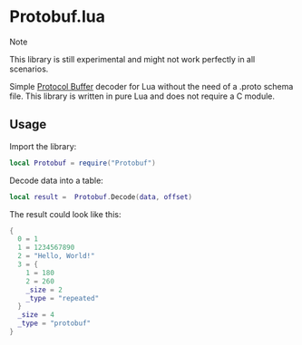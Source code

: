 # Protobuf.lua

> [!NOTE]  
> This library is still experimental and might not work perfectly in all scenarios.

Simple [Protocol Buffer](https://protobuf.dev/) decoder for Lua without the need of a .proto schema file.
This library is written in pure Lua and does not require a C module.

## Usage

Import the library:

```lua
local Protobuf = require("Protobuf")
```

Decode data into a table:

```lua
local result =  Protobuf.Decode(data, offset)
```

The result could look like this:

```lua
{
  0 = 1
  1 = 1234567890
  2 = "Hello, World!"
  3 = {
    1 = 180
    2 = 260
    _size = 2
    _type = "repeated"
  }
  _size = 4
  _type = "protobuf"
}
```
